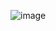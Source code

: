![image](https://media1.tenor.com/m/cXe4QCg2N6IAAAAC/precure-pretty-cure.gif)

<!---
M0NCATS/M0NCATS is a ✨ special ✨ repository because its `README.md` (this file) appears on your GitHub profile.
You can click the Preview link to take a look at your changes.
--->
